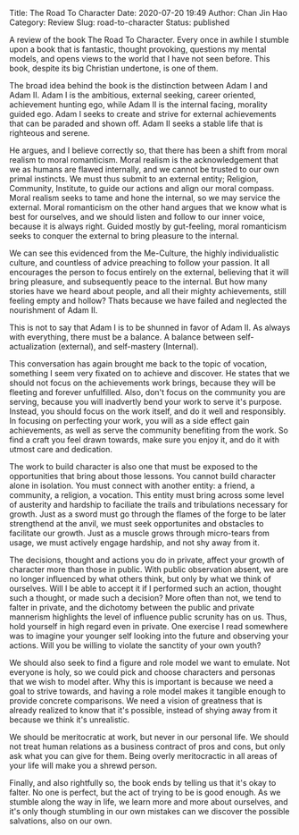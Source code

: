 Title: The Road To Character
Date: 2020-07-20 19:49
Author: Chan Jin Hao
Category: Review
Slug: road-to-character
Status: published

A review of the book The Road To Character. Every once in awhile I stumble upon a book that is fantastic, thought provoking, questions my mental models, and opens views to the world that I have not seen before. This book, despite its big Christian undertone, is one of them.

The broad idea behind the book is the distinction between Adam I and Adam II. Adam I is the ambitious, external seeking, career oriented, achievement hunting ego, while Adam II is the internal facing, morality guided ego. Adam I seeks to create and strive for external achievements that can be paraded and shown off. Adam II seeks a stable life that is righteous and serene.

He argues, and I believe correctly so, that there has been a shift from moral realism to moral romanticism. Moral realism is the acknowledgement that we as humans are flawed internally, and we cannot be trusted to our own primal instincts. We must thus submit to an external entity; Religion, Community, Institute, to guide our actions and align our moral compass. Moral realism seeks to tame and hone the internal, so we may service the external. Moral romanticism on the other hand argues that we know what is best for ourselves, and we should listen and follow to our inner voice, because it is always right. Guided mostly by gut-feeling, moral romanticism seeks to conquer the external to bring pleasure to the internal.

We can see this evidenced from the Me-Culture, the highly individualistic culture, and countless of advice preaching to follow your passion. It all encourages the person to focus entirely on the external, believing that it will bring pleasure, and subsequently peace to the internal. But how many stories have we heard about people, and all their mighty achievements, still feeling empty and hollow? Thats because we have failed and neglected the nourishment of Adam II.

This is not to say that Adam I is to be shunned in favor of Adam II. As always with everything, there must be a balance. A balance between self-actualization (external), and self-mastery (Internal).

This conversation has again brought me back to the topic of vocation, something I seem very fixated on to achieve and discover. He states that we should not focus on the achievements work brings, because they will be fleeting and forever unfulfilled. Also, don't focus on the community you are serving, because you will inadvertly bend your work to serve it's purpose. Instead, you should focus on the work itself, and do it well and responsibly. In focusing on perfecting your work, you will as a side effect gain achievements, as well as serve the community benefiting from the work. So find a craft you feel drawn towards, make sure you enjoy it, and do it with utmost care and dedication.

The work to build character is also one that must be exposed to the opportunities that bring about those lessons. You cannot build character alone in isolation. You must connect with another entity: a friend, a community, a religion, a vocation. This entity must bring across some level of austerity and hardship to faciliate the trails and tribulations necessary for growth. Just as a sword must go through the flames of the forge to be later strengthend at the anvil, we must seek opportunites and obstacles to facilitate our growth. Just as a muscle grows through micro-tears from usage, we must actively engage hardship, and not shy away from it.

The decisions, thought and actions you do in private, affect your growth of character more than those in public. With public observation absent, we are no longer influenced by what others think, but only by what we think of ourselves. Will I be able to accept it if I performed such an action, thought such a thought, or made such a decision? More often than not, we tend to falter in private, and the dichotomy between the public and private mannerism highlights the level of influence public scrunity has on us. Thus, hold yourself in high regard even in private. One exercise I read somewhere was to imagine your younger self looking into the future and observing your actions. Will you be willing to violate the sanctity of your own youth?

We should also seek to find a figure and role model we want to emulate. Not everyone is holy, so we could pick and choose characters and personas that we wish to model after. Why this is important is because we need a goal to strive towards, and having a role model makes it tangible enough to provide concrete comparisons. We need a vision of greatness that is already realized to know that it's possible, instead of shying away from it because we think it's unrealistic.

We should be meritocratic at work, but never in our personal life. We should not treat human relations as a business contract of pros and cons, but only ask what you can give for them. Being overly meritocractic in all areas of your life will make you a shrewd person.

Finally, and also rightfully so, the book ends by telling us that it's okay to falter. No one is perfect, but the act of trying to be is good enough. As we stumble along the way in life, we learn more and more about ourselves, and it's only though stumbling in our own mistakes can we discover the possible salvations, also on our own.
